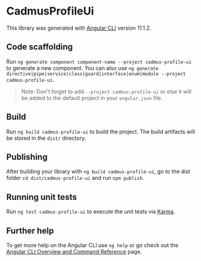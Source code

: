 # CadmusProfileUi

This library was generated with [Angular CLI](https://github.com/angular/angular-cli) version 11.1.2.

## Code scaffolding

Run `ng generate component component-name --project cadmus-profile-ui` to generate a new component. You can also use `ng generate directive|pipe|service|class|guard|interface|enum|module --project cadmus-profile-ui`.
> Note: Don't forget to add `--project cadmus-profile-ui` or else it will be added to the default project in your `angular.json` file. 

## Build

Run `ng build cadmus-profile-ui` to build the project. The build artifacts will be stored in the `dist/` directory.

## Publishing

After building your library with `ng build cadmus-profile-ui`, go to the dist folder `cd dist/cadmus-profile-ui` and run `npm publish`.

## Running unit tests

Run `ng test cadmus-profile-ui` to execute the unit tests via [Karma](https://karma-runner.github.io).

## Further help

To get more help on the Angular CLI use `ng help` or go check out the [Angular CLI Overview and Command Reference](https://angular.io/cli) page.
